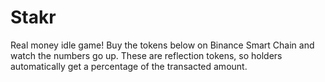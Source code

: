 # Stakr
Real money idle game! Buy the tokens below on Binance Smart Chain and watch the numbers go up. These are reflection tokens, so holders automatically get a percentage of the transacted amount.

